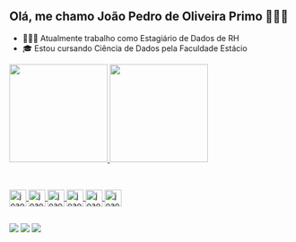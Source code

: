 ## Olá, me chamo João Pedro de Oliveira Primo 👨🏻‍💻

- 🧑🏻‍💼 Atualmente trabalho como Estagiário de Dados de RH
- 🎓 Estou cursando Ciência de Dados pela Faculdade Estácio

<div>
  <a href="https://github.com/joao-pprimo">
  <img height="175em" src="https://github-readme-stats.vercel.app/api?username=joao-pprimo&show_icons=false&theme=transparent&include_all_commits=true&count_private=true" /> 
  <img height="175em" src="https://github-readme-stats.vercel.app/api/top-langs/?username=joao-pprimo&layout=compact&langs_count=16&theme=transparent" />
</div>

  ##

<div style="display: inline_block"><br>
  <img align="center" alt="joao-pprimo" height="30" wdth="40" src="https://img.shields.io/badge/C%23-239120?style=for-the-badge&logo=c-sharp&logoColor=white" />
  <img align="center" alt="joao-pprimo" height="30" wdth="40" src="https://img.shields.io/badge/Python-3776AB?style=for-the-badge&logo=python&logoColor=white" />
  <img align="center" alt="joao-pprimo" height="30" wdth="40" src="https://img.shields.io/badge/JavaScript-F7DF1E?style=for-the-badge&logo=javascript&logoColor=black" />
  <img align="center" alt="joao-pprimo" height="30" wdth="40" src="https://img.shields.io/badge/PostgreSQL-316192?style=for-the-badge&logo=postgresql&logoColor=white" />
  <img align="center" alt="joao-pprimo" height="30" wdth="40" src="https://img.shields.io/badge/Amazon_AWS-232F3E?style=for-the-badge&logo=amazon-aws&logoColor=white" />
  <img align="center" alt="joao-pprimo" height="30" wdth="40" src="https://img.shields.io/badge/SQLite-07405E?style=for-the-badge&logo=sqlite&logoColor=white" />
    
  ##
 
<div> 
  <a href="https://instagram.com/_joaoprimo" target="_blank"><img src="https://img.shields.io/badge/-Instagram-%23E4405F?style=for-the-badge&logo=instagram&logoColor=white" target="_blank"></a>
  <a href = "mailto:lealprimo@gmail.com"><img src="https://img.shields.io/badge/-Gmail-%23333?style=for-the-badge&logo=gmail&logoColor=white" target="_blank"></a>
  <a href="https://www.linkedin.com/in/joao-pprimo" target="_blank"><img src="https://img.shields.io/badge/-LinkedIn-%230077B5?style=for-the-badge&logo=linkedin&logoColor=white" target="_blank"></a> 
  
</div>
